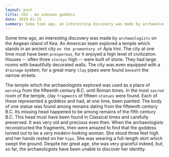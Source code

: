 ```yaml
---
layout: post
title: C03 - An unknown goddess
date: 2019-01-15
summary: Some time ago, an interesting discovery was made by archaeologists on the Aegean island of Kea.
---
```


  Some time ago, an interesting discovery was made by `archaeologists` on the Aegean island of Kea. An American team explored a temple which stands in an ancient city `on the promontory of` Ayia Irini. The city at one time must have been `prosperous`, for it enjoyed a high level of civilization. Houses -- often three `storeys` high -- were built of stone. They had large rooms with beautifully decorated walls. The city was even equipped with a `drainage` system, for a great many `clay` pipes were found `beneath` the narrow streets.

  The temple which the archaeologists explored was used as a place of `worship` from the fifteenth century B.C. until Roman times. In the most `sacred` room of the temple, clay `fragments` of fifteen `statues` were found. Each of these represented a goddess and had, at one time, been painted. The body of one statue was found among remains dating from the fifteenth century B.C. Its missing head happened to be among remains of the fifth century B.C. This head must have been found in Classical times and carefully preserved. It was very old and precious even then. When the archaeologists reconstructed the fragments, then were amazed to find that the goddess turned out to be a very modern-looking woman. She stood three feet high and her hands rested on her `hips`. She was wearing a full-length skirt which swept the ground. Despite her great age, she was very graceful indeed, but, so far, the archaeologists have been unable to discover her identity.
